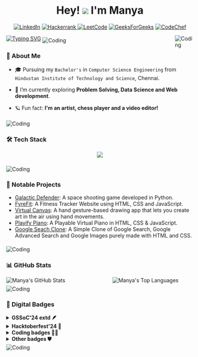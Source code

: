 <h1 align="center">Hey! <img src="https://gifdb.com/images/high/cute-wave-emoji-hand-59s88kk0zj3xho40.gif" style="height:25px;" height="25"/> I'm Manya </a></h1>


<div align="center">
<!--
<a href=" ">![My Website](https://img.shields.io/badge/website-000000?style=for-the-badge&logo=About.me&logoColor=white) </a>
<a href="https://www.kaggle.com/manz1905">![Kaggle](https://img.shields.io/badge/Kaggle-20BEFF?style=for-the-badge&logo=Kaggle&logoColor=white) </a>
 https://github.com/alexandresanlim/Badges4-README.md-Profile  for gettting badges for readme.md
-->

[![LinkedIn](https://img.shields.io/badge/LinkedIn-0077B5?style=for-the-badge&logo=linkedin&logoColor=white)](https://www.linkedin.com/in/nksmanya)
<a href="https://www.hackerrank.com/profile/nksmanya">![Hackerrank](https://img.shields.io/badge/-Hackerrank-2EC866?style=for-the-badge&logo=HackerRank&logoColor=white) </a>
<a href= "https://leetcode.com/u/nksmanya/"> ![LeetCode](https://img.shields.io/badge/LeetCode-000000?style=for-the-badge&logo=LeetCode&logoColor=#d16c06)</a></a>
<a href= "https://www.geeksforgeeks.org/user/nksmanya/"> ![GeeksForGeeks](https://img.shields.io/badge/GeeksforGeeks-298D46?style=for-the-badge&logo=geeksforgeeks&logoColor=white)</a>
<a href= "https://www.codechef.com/users/nksmanya"> ![CodeChef](https://img.shields.io/badge/-CodeChef-5B4638?style=for-the-badge&logo=CodeChef&logoColor=white)</a></a>
</div>


[![Typing SVG](https://readme-typing-svg.demolab.com?font=Bitter&size=30&pause=1000&width=435&lines=Web+developer;Open+Source+Contributor;Data+Science+Enthusiast)](https://git.io/typing-svg)
<img align="right" alt="Coding" height="40px" width="50px" src="https://www.giantbomb.com/a/uploads/scale_medium/3/34651/3407473-90scomputer.gif">
<img align="middle" alt="Coding" height="30px" width="100%" src="https://static.wixstatic.com/media/7cc7f0_5ae315a9df234f719ad859c1ae3c2b7d~mv2.gif"/>


 
### 💫 About Me

- 🎓 Pursuing my `Bachelor's` in `Computer Science Engineering` from `Hindustan Institute of Technology and Science`, Chennai.

- 🌱 I’m currently exploring **Problem Solving, Data Science and Web development**.

- 🪐 Fun fact: **I'm an artist, chess player and a video editor!**

<img align="middle" alt="Coding" height="30px" width="100%" src="https://static.wixstatic.com/media/7cc7f0_5ae315a9df234f719ad859c1ae3c2b7d~mv2.gif"/>

### 🛠 Tech Stack
<p align="center">
  <a href="https://skillicons.dev">
    <img src="https://skillicons.dev/icons?i=html,css,js,python,mysql,mongodb,java,git,github,markdown,numpy,pandas" />
  </a>
</p>

<!-- https://github.com/tandpfun/skill-icons#readme for adding further tech stacks
https://seotoolbelt.co/tools/ascii-art-generator/ ascii generator 
https://skillicons.dev/ icons 
https://github.com/lifeparticle/Markdown-Cheatsheet 
 -->

<img align="middle" alt="Coding" height="30px" width="100%" src="https://static.wixstatic.com/media/7cc7f0_5ae315a9df234f719ad859c1ae3c2b7d~mv2.gif"/>
 
### 🚀 Notable Projects
- [Galactic Defender](https://github.com/nksmanya/galactic-defender): A space shooting game developed in Python.
- [FyreFit](https://github.com/nksmanya/FyreFit): A Fitness Tracker Website using HTML, CSS and JavaScript.
- [Virtual Canvas](https://github.com/nksmanya/virtual_canvas): A hand gesture-based drawing app that lets you create art in the air using hand movements.
- [Playify Piano](https://github.com/nksmanya/Playify-Piano): A Playable Virtual Piano in HTML, CSS & JavaScript.
- [Google Seach Clone](https://github.com/nksmanya/Google-Search-Clone): A Simple Clone of Google Search, Google Advanced Search and Google Images purely made with HTML and CSS.

<img align="middle" alt="Coding" height="30px" width="100%" src="https://static.wixstatic.com/media/7cc7f0_5ae315a9df234f719ad859c1ae3c2b7d~mv2.gif"/>
  
### 📊 GitHub Stats

<div style="display: flex; justify-content: center; align-items: center; gap: 50 px;">
  <img src="https://github-readme-stats.vercel.app/api?username=nksmanya&show_icons=true&theme=radical" width="400px" alt="Manya's GitHub Stats">
  <img src="https://github-readme-stats.vercel.app/api/top-langs/?username=nksmanya&layout=compact&theme=radical" width="305px" alt="Manya's Top Languages">
</div>

<img align="middle" alt="Coding" height="30px" width="100%" src="https://static.wixstatic.com/media/7cc7f0_5ae315a9df234f719ad859c1ae3c2b7d~mv2.gif"/>


 
### 🏅 Digital Badges 


<details>	
 <summary><b>GSSoC'24 extd 🪶</b></summary><br>
<div style='display:flex; align-items:center; gap: 10 px;' align='center'>
  <img src="https://raw.githubusercontent.com/GSSoC24/Postman-Challenge/main/docs/assets/1.png" width="130px" height="130px" />
  <img src="https://raw.githubusercontent.com/GSSoC24/Postman-Challenge/main/docs/assets/2.png" width="130px" height="130px" />
  <img src="https://raw.githubusercontent.com/GSSoC24/Postman-Challenge/main/docs/assets/3.png" width="130px" height="130px" />
  <img src="https://raw.githubusercontent.com/GSSoC24/Postman-Challenge/main/docs/assets/4.png" width="130px" height="130px" />
  <img src="https://raw.githubusercontent.com/GSSoC24/Postman-Challenge/main/docs/assets/5.png" width="130px" height="130px" />
  <img src="https://raw.githubusercontent.com/GSSoC24/Contributor/refs/heads/main/assets/Git%20Explorer.png" width="130px" height="130px" />
</div>
</details>

<details>	
 <summary><b>Hacktoberfest'24 👾</b></summary><br>
 
[![An image of @nksmanya's Holopin badges, which is a link to view their full Holopin profile](https://holopin.me/nksmanya)](https://holopin.io/@nksmanya)

</details>

<details>	
 <summary><b>Coding badges 👩‍💻</b></summary><br>
 <img src="images/coding badges.png" height ="180px"/>
</details>

<details>	
 <summary><b>Other badges ⛊</b></summary><br>
 <img src="images/other badges.png" height ="180px" />
</details>

<img align="middle" alt="Coding" height="30px" width="100%" src="https://static.wixstatic.com/media/7cc7f0_5ae315a9df234f719ad859c1ae3c2b7d~mv2.gif"/>

<!--
<img align="left" alt="html" height="40px" src="https://github.com/gilbarbara/logos/blob/main/logos/html-5.svg">
<img align="left" alt="html" height="40px" src="https://github.com/gilbarbara/logos/blob/main/logos/css-3.svg">
<img align="left" alt="html" height="40px" src="https://github.com/gilbarbara/logos/blob/main/logos/javascript.svg">
<img align="left" alt="html" height="40px" src="https://github.com/gilbarbara/logos/blob/main/logos/python.svg">
<img align="left" alt="html" height="40px" src="https://github.com/gilbarbara/logos/blob/main/logos/c.svg">
<img align="left" alt="html" height="40px" src="https://github.com/gilbarbara/logos/blob/main/logos/markdown.svg">
<img align="left" alt="html" height="40px" src="https://github.com/gilbarbara/logos/blob/main/logos/bash-icon.svg">
<img align="left" alt="html" height="40px" src="https://github.com/gilbarbara/logos/blob/main/logos/numpy.svg">
<img align="left" alt="html" height="40px" src="https://github.com/gilbarbara/logos/blob/main/logos/pandas.svg">
<img align="left" alt="html" height="40px" src="https://github.com/gilbarbara/logos/blob/main/logos/matplotlib-icon.svg">
<img align="left" alt="html" height="40px" src="https://github.com/gilbarbara/logos/blob/main/logos/github-icon.svg">
<img align="left" alt="html" height="40px" src="https://github.com/gilbarbara/logos/blob/main/logos/git-icon.svg">
<img align="left" alt="html" height="40px" src="https://github.com/gilbarbara/logos/blob/main/logos/netlify-icon.svg">
<img align="left" alt="html" height="40px" src="https://github.com/gilbarbara/logos/blob/main/logos/jupyter.svg">
<img align="left" alt="html" height="40px" src="https://github.com/gilbarbara/logos/blob/main/logos/replit-icon.svg">


## 🚀 Tech Stack
<details> 
 <summary>(Click to expand)</summary>

#### ⚡ Languages
![Python](https://img.shields.io/badge/Python-FFD43B?style=for-the-badge&logo=python&logoColor=blue) 
![HTML5](https://img.shields.io/badge/HTML5-E34F26?style=for-the-badge&logo=html5&logoColor=white) 
![CSS3](https://img.shields.io/badge/CSS3-1572B6?style=for-the-badge&logo=css3&logoColor=white)
![JavaScript](https://img.shields.io/badge/JavaScript-323330?style=for-the-badge&logo=javascript&logoColor=F7DF1E) 
![C](	https://img.shields.io/badge/C-00599C?style=for-the-badge&logo=c&logoColor=white) 
![Markdown](https://img.shields.io/badge/markdown-%23000000.svg?style=for-the-badge&logo=markdown&logoColor=white)
![Shell Script](https://img.shields.io/badge/shell_script-%23121011.svg?style=for-the-badge&logo=gnu-bash&logoColor=white)
#### ✳️ Libraries

![NumPy](https://img.shields.io/badge/numpy-%23013243.svg?style=for-the-badge&logo=numpy&logoColor=white)
![Pandas](https://img.shields.io/badge/pandas-%23150458.svg?style=for-the-badge&logo=pandas&logoColor=white)
![scikit-learn](https://img.shields.io/badge/scikit--learn-%23F7931E.svg?style=for-the-badge&logo=scikit-learn&logoColor=white)
![TensorFlow](https://img.shields.io/badge/TensorFlow-%23FF6F00.svg?style=for-the-badge&logo=TensorFlow&logoColor=white)
![Matplotlib](https://img.shields.io/badge/Matplotlib-%23ffffff.svg?style=for-the-badge&logo=Matplotlib&logoColor=black)
![Seaborn](https://img.shields.io/badge/Seaborn-%2363a4a6.svg?style=for-the-badge&logo=Seaborn&logoColor=black)
![Plotly](https://img.shields.io/badge/Plotly-%233F4F75.svg?style=for-the-badge&logo=plotly&logoColor=white)
![Tkinter](https://img.shields.io/badge/Tkinter-blue?style=for-the-badge&logo=python&logoColor=white) 


#### 🧩 Tools & Platforms

![GitHub](https://img.shields.io/badge/GitHub-100000?style=for-the-badge&logo=github&logoColor=white)</a>
![Github Pages](https://img.shields.io/badge/github%20pages-121013?style=for-the-badge&logo=github&logoColor=white)
![Git](https://img.shields.io/badge/git-%23F05033.svg?style=for-the-badge&logo=git&logoColor=white)
![Jupyter Notebook](https://img.shields.io/badge/jupyter-0e1726?style=for-the-badge&logo=jupyter&logoColor=#f2770e)
![VS Code](https://img.shields.io/badge/Visual_Studio_Code-0078D4?style=for-the-badge&logo=visual%20studio%20code&logoColor=white) 
![Colab](https://img.shields.io/badge/Colab-2c2e35?style=for-the-badge&logo=googlecolab&color=525252) 
![Canva](https://img.shields.io/badge/Canva-%2300C4CC.svg?&style=for-the-badge&logo=Canva&logoColor=white)
![Notion](https://img.shields.io/badge/Notion-%23000000.svg?style=for-the-badge&logo=notion&logoColor=white)
![Power Point](https://img.shields.io/badge/Microsoft_PowerPoint-B7472A?style=for-the-badge&logo=microsoft-powerpoint&logoColor=white)
![Microsoft Excel](https://img.shields.io/badge/Microsoft_Excel-217346?style=for-the-badge&logo=microsoft-excel&logoColor=white)
![MS Word](https://img.shields.io/badge/Microsoft_Word-2B579A?style=for-the-badge&logo=microsoft-word&logoColor=white)

#### 📒 Database

![MySQL](https://img.shields.io/badge/MySQL-005C84?style=for-the-badge&logo=mysql&logoColor=white) 
![MongoDB](https://img.shields.io/badge/MongoDB-%234ea94b.svg?style=for-the-badge&logo=mongodb&logoColor=white)
</details>
-->

